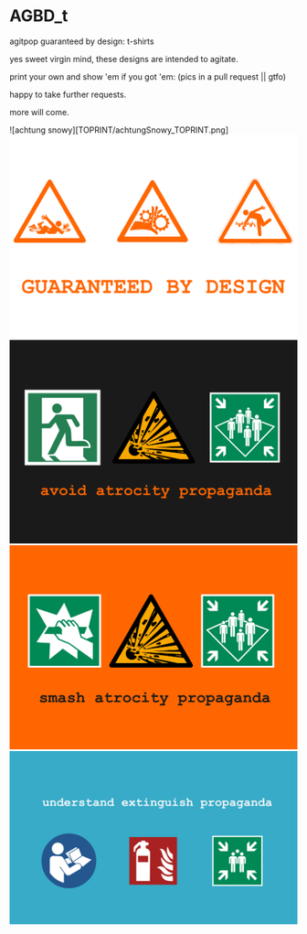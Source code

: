 # AGBD_t

agitpop guaranteed by design: t-shirts

yes sweet virgin mind, these designs are intended to agitate.

print your own and show 'em if you got 'em: (pics in a pull request || gtfo)

happy to take further requests.

more will come.

![achtung snowy][TOPRINT/achtungSnowy_TOPRINT.png]
![guaranteed by design](gbd_mono_orange.png)
![avoid atrocity propaganda](TOPRINT/aap_agitpop.png)
![smash atrocity propaganda](TOPRINT/sap_agitpop.png)
![understand extinguish propaganda](TOPRINT/uep_agitpop.png)
